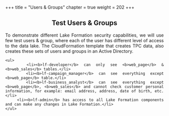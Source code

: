+++
title = "Users & Groups"
chapter = true
weight = 202
+++

<div style="text-align: justify">
    <center><h2>Test Users & Groups</h2></center>
    To demonstrate different Lake Formation security capabilities, we will use few test users & group, where each of the
    user has different level of access to the data lake. The CloudFormation template that creates TPC data, also creates
    these sets of users and groups in an Active Directory.

    <ul>
        <li><b>lf-developer</b> can only see <b>web_page</b> & <b>web_sales</b> tables.</li>
        <li><b>lf-campaign_manager</b> can see everything except <b>web_page</b> table.</li>
        <li><b>lf-business_analyst</b> can see everything except <b>web_page</b>, <b>web_sales</b> and cannot check customer personal information, for example: email address, address, date of birth, etc.</li>
        <li><b>lf-admin</b> has access to all Lake Formation components and can make any changes in Lake Formation.</li>
    </ul>
</div>
